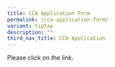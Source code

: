 ```yaml
---
title: CCA Application Form
permalink: /cca-application-form/
variant: tiptap
description: ""
third_nav_title: CCA Application
---
```

<p>Please click on the link.</p>